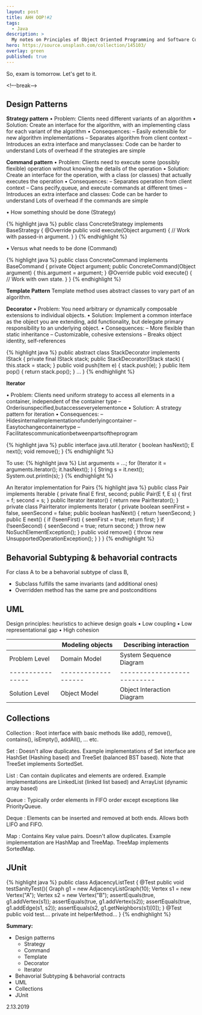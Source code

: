```yaml
---
layout: post
title: AHH OOP!#2
tags:
  - Java
description: >
  My notes on Principles of Object Oriented Programming and Software Construction.
hero: https://source.unsplash.com/collection/145103/
overlay: green
published: true
---
```


So, exam is tomorrow. Let's get to it.

<!–-break-–>

## Design Patterns

**Strategy pattern**
• Problem: Clients need different variants of an algorithm
• Solution: Create an interface for the algorithm, with an implementing class for each variant of the algorithm
• Consequences:
	– Easily extensible for new algorithm implementations
	– Separates algorithm from client context
	– Introduces an extra interface and manyclasses:
		Code can be harder to understand
		Lots of overhead if the strategies are simple

**Command pattern** 
• Problem: Clients need to execute some (possibly flexible) operation without knowing the details of the operation
• Solution: Create an interface for the operation, with a class (or classes) that actually executes the operation
• Consequences:
	– Separates operation from client context
	– Cans pecify,queue, and execute commands at different times
	– Introduces an extra interface and classes:
		Code can be harder to understand
		Lots of overhead if the commands are simple

• How something should be done (Strategy)

{% highlight java %}
    public class ConcreteStrategy implements BaseStrategy {
        @Override public void execute(Object argument) {
        	// Work with passed-in argument.
		}
	}
{% endhighlight %}

• Versus what needs to be done (Command)

{% highlight java %}
    public class ConcreteCommand implements BaseCommand {
        private Object argument;
        public ConcreteCommand(Object argument) {
        	this.argument = argument;
        }
        @Override public void execute() {
           // Work with own state.
		}
	}
{% endhighlight %}

**Template Pattern**
Template method uses abstract classes to vary part of an algorithm.

**Decorator**
• Problem: You need arbitrary or dynamically composable extensions to individual objects.
• Solution: Implement a common interface as the object you are extending, add functionality, but delegate primary responsibility to an underlying object.
• Consequences:
	– More flexible than static inheritance
	– Customizable, cohesive extensions
	– Breaks object identity, self-references

{% highlight java %}
public abstract class StackDecorator
           implements IStack {
  private final IStack stack;
  public StackDecorator(IStack stack) {
      this.stack = stack;
  }
  public void push(Item e) {
       stack.push(e);
  }
  public Item pop() {
       return stack.pop();
  }
... }
{% endhighlight %}

**Iterator**

• Problem: Clients need uniform strategy to access all elements in a container, independent of the container type
– Orderisunspecified,butaccesseveryelementonce
• Solution: A strategy pattern for iteration
• Consequences:
– Hidesinternalimplementationofunderlyingcontainer
– Easytochangecontainertype
– Facilitatescommunicationbetweenpartsoftheprogram

{% highlight java %}
public interface java.util.Iterator<E> {
   boolean hasNext();
   E next();
   void remove();
}
{% endhighlight %}

To use:
{% highlight java %}
List<String> arguments = ...;
for (Iterator<String> it = arguments.iterator();
     it.hasNext();  ) {
  String s = it.next();
  System.out.println(s);
}
{% endhighlight %}


An Iterator implementation for Pairs
{% highlight java %}
	public class Pair<E> implements Iterable<E> {
	  	private final E first, second;
	  	public Pair(E f, E s) { first = f; second = s; }
	  	public Iterator<E> iterator() {
	    	return new PairIterator();
	  	}
	  	private class PairIterator implements Iterator<E> {
	    	private boolean seenFirst = false, seenSecond = false;
	    	public  boolean hasNext() { return !seenSecond; }
	    	public  E next() {
	      		if (!seenFirst)  { seenFirst  = true; return first;  }
	      		if (!seenSecond) { seenSecond = true; return second; }
	      		throw new NoSuchElementException();
	    	}
	    	public void remove() {
	      		throw new UnsupportedOperationException();
	    	}
		}
	}
{% endhighlight %}

## Behavorial Subtyping & behavorial contracts

For class A to be a behavorial subtype of class B,
- Subclass fulfills the same invariants (and additional ones)
- Overridden method has the same pre and postconditions


## UML

Design principles: heuristics to achieve design goals
• Low coupling
• Low representational gap
• High cohesion

|                | Modeling objects  | Describing interaction    |
|----------------|-------------------|---------------------------|
| Problem Level  | Domain Model      | System Sequence Diagram   |
|----------------|-------------------|---------------------------|
| Solution Level | Object Model      | Object Interaction Diagram|

## Collections

Collection : Root interface with basic methods like add(), remove(), 
             contains(), isEmpty(), addAll(), ... etc.
 
Set : Doesn't allow duplicates. Example implementations of Set 
      interface are HashSet (Hashing based) and TreeSet (balanced
      BST based). Note that TreeSet implements SortedSet.

List : Can contain duplicates and elements are ordered. Example
       implementations are LinkedList (linked list based) and
       ArrayList (dynamic array based)

Queue : Typically order elements in FIFO order except exceptions
        like PriorityQueue.  

Deque : Elements can be inserted and removed at both ends. Allows
        both LIFO and FIFO. 

Map : Contains Key value pairs. Doesn't allow duplicates.  Example
      implementation are HashMap and TreeMap. 
      TreeMap implements SortedMap.

## JUnit

{% highlight java %}
public class AdjacencyListTest {
          @Test
          public void testSanityTest(){
                 Graph g1 = new AdjacencyListGraph(10);
                 Vertex s1 = new Vertex("A");
                 Vertex s2 = new Vertex("B");
                 assertEquals(true, g1.addVertex(s1));
                 assertEquals(true, g1.addVertex(s2));
                 assertEquals(true, g1.addEdge(s1, s2));
                 assertEquals(s2, g1.getNeighbors(s1)[0]);
}
          @Test
          public void test....
          private int helperMethod...
}
{% endhighlight %}

**Summary:**
- Design patterns
    - Strategy
    - Command
    - Template
    - Decorator
    - Iterator
- Behavorial Subtyping & behavorial contracts
- UML
- Collections
- JUnit

2.13.2019

